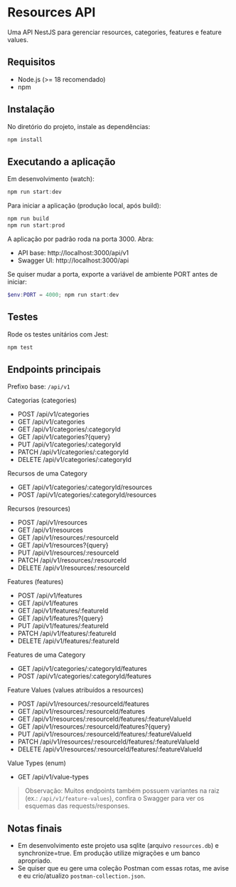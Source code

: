 # Resources API

Uma API NestJS para gerenciar resources, categories, features e feature values.

## Requisitos

- Node.js (>= 18 recomendado)
- npm

## Instalação

No diretório do projeto, instale as dependências:

```powershell
npm install
```

## Executando a aplicação

Em desenvolvimento (watch):

```powershell
npm run start:dev
```

Para iniciar a aplicação (produção local, após build):

```powershell
npm run build
npm run start:prod
```

A aplicação por padrão roda na porta 3000. Abra:

- API base: http://localhost:3000/api/v1
- Swagger UI: http://localhost:3000/api

Se quiser mudar a porta, exporte a variável de ambiente PORT antes de iniciar:

```powershell
$env:PORT = 4000; npm run start:dev
```

## Testes

Rode os testes unitários com Jest:

```powershell
npm test
```

## Endpoints principais

Prefixo base: `/api/v1`

Categorias (categories)

- POST   /api/v1/categories
- GET    /api/v1/categories
- GET    /api/v1/categories/:categoryId
- GET    /api/v1/categories?{query}
- PUT    /api/v1/categories/:categoryId
- PATCH  /api/v1/categories/:categoryId
- DELETE /api/v1/categories/:categoryId

Recursos de uma Category

- GET  /api/v1/categories/:categoryId/resources
- POST /api/v1/categories/:categoryId/resources

Recursos (resources)

- POST   /api/v1/resources
- GET    /api/v1/resources
- GET    /api/v1/resources/:resourceId
- GET    /api/v1/resources?{query}
- PUT    /api/v1/resources/:resourceId
- PATCH  /api/v1/resources/:resourceId
- DELETE /api/v1/resources/:resourceId

Features (features)

- POST   /api/v1/features
- GET    /api/v1/features
- GET    /api/v1/features/:featureId
- GET    /api/v1/features?{query}
- PUT    /api/v1/features/:featureId
- PATCH  /api/v1/features/:featureId
- DELETE /api/v1/features/:featureId

Features de uma Category

- GET  /api/v1/categories/:categoryId/features
- POST /api/v1/categories/:categoryId/features

Feature Values (values atribuídos a resources)

- POST   /api/v1/resources/:resourceId/features
- GET    /api/v1/resources/:resourceId/features
- GET    /api/v1/resources/:resourceId/features/:featureValueId
- GET    /api/v1/resources/:resourceId/features?{query}
- PUT    /api/v1/resources/:resourceId/features/:featureValueId
- PATCH  /api/v1/resources/:resourceId/features/:featureValueId
- DELETE /api/v1/resources/:resourceId/features/:featureValueId

Value Types (enum)

- GET /api/v1/value-types

> Observação: Muitos endpoints também possuem variantes na raiz (ex.: `/api/v1/feature-values`), confira o Swagger para ver os esquemas das requests/responses.

## Notas finais

- Em desenvolvimento este projeto usa sqlite (arquivo `resources.db`) e synchronize=true. Em produção utilize migrações e um banco apropriado.
- Se quiser que eu gere uma coleção Postman com essas rotas, me avise e eu crio/atualizo `postman-collection.json`.